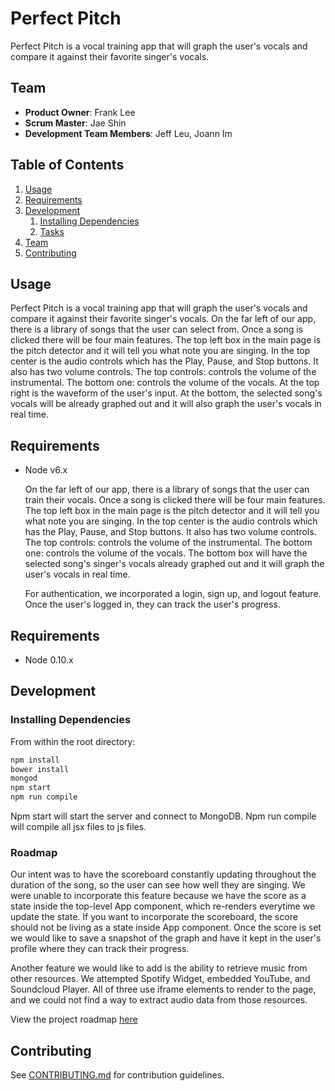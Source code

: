 # Perfect Pitch

Perfect Pitch is a vocal training app that will graph the user's vocals and compare it against their favorite singer's vocals.

## Team

  - __Product Owner__: Frank Lee
  - __Scrum Master__: Jae Shin
  - __Development Team Members__: Jeff Leu, Joann Im

## Table of Contents

1. [Usage](#Usage)
1. [Requirements](#requirements)
1. [Development](#development)
    1. [Installing Dependencies](#installing-dependencies)
    1. [Tasks](#tasks)
1. [Team](#team)
1. [Contributing](#contributing)

## Usage
  Perfect Pitch is a vocal training app that will graph the user's vocals and compare it against their favorite singer's vocals.
  On the far left of our app, there is a library of songs that the user can select from. Once a song is clicked there will be
  four main features. The top left box in the main page is the pitch detector and it will tell you what note you are singing. In the
  top center is the audio controls which has the Play, Pause, and Stop buttons. It also has two volume controls. The top controls: controls
  the volume of the instrumental. The bottom one: controls the volume of the vocals. At the top right is the waveform of the user's input.
  At the bottom, the selected song's vocals will be already graphed out and it will also graph the user's vocals in real time. 

## Requirements

- Node v6.x

  On the far left of our app, there is a library of songs that the user can train their vocals. Once a song is clicked there will be
  four main features. The top left box in the main page is the pitch detector and it will tell you what note you are singing. In the
  top center is the audio controls which has the Play, Pause, and Stop buttons. It also has two volume controls. The top controls: controls
  the volume of the instrumental. The bottom one: controls the volume of the vocals. The bottom box will have the selected song's singer's
  vocals already graphed out and it will graph the user's vocals in real time. 

  For authentication, we incorporated a login, sign up, and logout feature. Once the user's logged in, they can track the user's progress. 

## Requirements

- Node 0.10.x

## Development

### Installing Dependencies

From within the root directory:

```sh
npm install
bower install
mongod
npm start
npm run compile
```
Npm start will start the server and connect to MongoDB. Npm run compile will compile all jsx files to js files. 

### Roadmap

Our intent was to have the scoreboard constantly updating throughout the duration of the song, so the user can see how well they are singing. 
We were unable to incorporate this feature because we have the score as a state inside the top-level App component, which re-renders everytime we update the state.
If you want to incorporate the scoreboard, the score should not be living as a state inside App component. Once the score is set we would like to save
a snapshot of the graph and have it kept in the user's profile where they can track their progress. 

Another feature we would like to add is the ability to retrieve music from other resources. We attempted Spotify Widget, embedded YouTube, and Soundcloud Player.
All of three use iframe elements to render to the page, and we could not find a way to extract audio data from those resources. 

View the project roadmap [here](https://github.com/threefourth/threefourth/issues)


## Contributing

See [CONTRIBUTING.md](CONTRIBUTING.md) for contribution guidelines.
